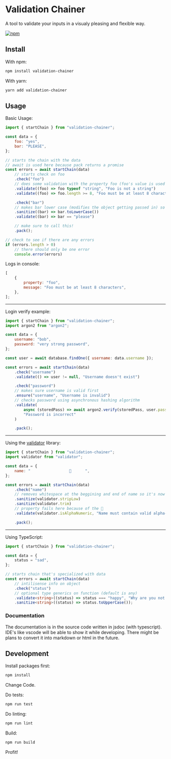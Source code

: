 # Validation Chainer

A tool to validate your inputs in a visualy pleasing and flexible way.

[![npm](https://img.shields.io/npm/v/validation-chainer.svg)](https://www.npmjs.com/package/validation-chainer)

## Install

With npm:

```sh
npm install validation-chainer
```

With yarn:

```sh
yarn add validation-chainer
```

## Usage

Basic Usage:

```js
import { startChain } from "validation-chainer";

const data = {
    foo: "yes",
    bar: "PLEASE",
};

// starts the chain with the data
// await is used here because pack returns a promise
const errors = await startChain(data)
    // starts check on foo
    .check("foo")
    // does some validation with the property foo (foo's value is used as an argument)
    .validate((foo) => foo typeof "string", "Foo is not a string")
    .validate((foo) => foo.length >= 8, "Foo must be at least 8 characters")

    .check("bar")
    // makes bar lower case (modifies the object getting passed in) so bar is now please
    .sanitize((bar) => bar.toLowerCase())
    .validate((bar) => bar == "please")

    // make sure to call this!
    .pack();

// check to see if there are any errors
if (errors.length > 0)
    // there should only be one error
    console.error(errors)
```

Logs in console:

```js
[
    {
        property: "foo",
        message: "Foo must be at least 8 characters",
    },
];
```

---

Login verify example:

```js
import { startChain } from "validation-chainer";
import argon2 from "argon2";

const data = {
    username: "bob",
    password: "very strong password",
};

const user = await database.findOne({ username: data.username });

const errors = await startChain(data)
    .check("username")
    .validate(() => user != null, "Username doesn't exist")

    .check("password")
    // makes sure username is valid first
    .ensure("username", "Username is invalid")
    // checks password using asynchronous hashing algorithm
    .validate(
        async (storedPass) => await argon2.verify(storedPass, user.password),
        "Password is incorrect"
    )

    .pack();
```

---

Using the [validator](https://www.npmjs.com/package/validator) library:

```js
import { startChain } from "validation-chainer";
import validator from "validator";

const data = {
    name: "                 💩      ",
};

const errors = await startChain(data)
    .check("name")
    // removes whitespace at the beggining and end of name so it's now just "💩"
    .sanitize(validator.stripLow)
    .sanitize(validator.trim)
    // property fails here because of the 💩
    .validate(validator.isAlphaNumeric, "Name must contain valid alpha-numeric characters")

    .pack();
```

---

Using TypeScript:

```ts
import { startChain } from "validation-chainer";

const data = {
    status = "sad",
};

// starts chain that's specialized with data
const errors = await startChain(data)
    // intilisense info on object
    .check("status")
    // optional type generics on function (default is any)
    .validate<string>((status) => status === "happy", "Why are you not happy");
    .sanitize<string>((status) => status.toUpperCase());
```

### Documentation

The documentation is in the source code written in jsdoc (with typescript).
IDE's like vscode will be able to show it while developing.
There might be plans to convert it into markdown or html in the future.

## Development

Install packages first:

```sh
npm install
```

Change Code.

Do tests:

```sh
npm run test
```

Do linting:

```sh
npm run lint
```

Build:

```sh
npm run build
```

Profit!
